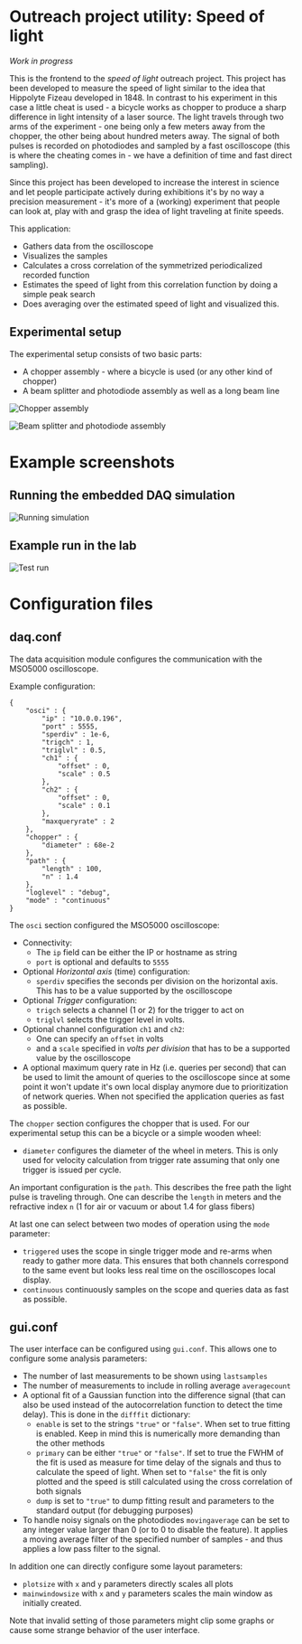 # Outreach project utility: Speed of light

_Work in progress_

This is the frontend to the _speed of light_ outreach project. This project
has been developed to measure the speed of light similar to the idea
that Hippolyte Fizeau developed in 1848. In contrast to his experiment
in this case a little cheat is used - a bicycle works as chopper to produce
a sharp difference in light intensity of a laser source. The light travels
through two arms of the experiment - one being only a few meters away from
the chopper, the other being about hundred meters away. The signal of both
pulses is recorded on photodiodes and sampled by a fast oscilloscope (this
is where the cheating comes in - we have a definition of time and fast direct
sampling).

Since this project has been developed to increase the interest in science
and let people participate actively during exhibitions it's by no way a
precision measurement - it's more of a (working) experiment that people
can look at, play with and grasp the idea of light traveling at finite speeds.

This application:

* Gathers data from the oscilloscope
* Visualizes the samples
* Calculates a cross correlation of the symmetrized periodicalized recorded
  function
* Estimates the speed of light from this correlation function by doing
  a simple peak search
* Does averaging over the estimated speed of light and visualized this.

## Experimental setup

The experimental setup consists of two basic parts:

* A chopper assembly - where a bicycle is used (or any other kind of chopper)
* A beam splitter and photodiode assembly as well as a long beam line

![Chopper assembly](https://raw.githubusercontent.com/tspspi/outreachspeedoflight/master/doc/assembly_chopper.png)

![Beam splitter and photodiode assembly](https://raw.githubusercontent.com/tspspi/outreachspeedoflight/master/doc/assembly_diodeandcoupling.png)

# Example screenshots

## Running the embedded DAQ simulation

![Running simulation](https://raw.githubusercontent.com/tspspi/outreachspeedoflight/master/doc/screenshot_simulation.png)

## Example run in the lab

![Test run](https://raw.githubusercontent.com/tspspi/outreachspeedoflight/master/doc/screenshot_running.png)


# Configuration files

## daq.conf

The data acquisition module configures the communication with the MSO5000 oscilloscope.

Example configuration:

```
{
	"osci" : {
		"ip" : "10.0.0.196",
		"port" : 5555,
		"sperdiv" : 1e-6,
		"trigch" : 1,
		"triglvl" : 0.5,
		"ch1" : {
			"offset" : 0,
			"scale" : 0.5
		},
		"ch2" : {
			"offset" : 0,
			"scale" : 0.1
		},
		"maxqueryrate" : 2
	},
	"chopper" : {
		"diameter" : 68e-2
	},
	"path" : {
		"length" : 100,
		"n" : 1.4
	},
	"loglevel" : "debug",
	"mode" : "continuous"
}
```

The ```osci``` section configured the MSO5000 oscilloscope:

* Connectivity:
   * The ```ip``` field can be either the IP or hostname as string
   * ```port``` is optional and defaults to ```5555```
* Optional _Horizontal axis_ (time) configuration:
   * ```sperdiv``` specifies the seconds per division on the horizontal axis.
     This has to be a value supported by the oscilloscope
* Optional _Trigger_ configuration:
   * ```trigch``` selects a channel (1 or 2) for the trigger to act on
   * ```triglvl``` selects the trigger level in volts.
* Optional channel configuration ```ch1``` and ```ch2```:
   * One can specify an ```offset``` in volts
   * and a ```scale``` specified in _volts per division_ that has to be
     a supported value by the oscilloscope
* A optional maximum query rate in Hz (i.e. queries per second) that can
  be used to limit the amount of queries to the oscilloscope since at some
  point it won't update it's own local display anymore due to prioritization
  of network queries. When not specified the application queries as fast
  as possible.

The ```chopper``` section configures the chopper that is used. For our
experimental setup this can be a bicycle or a simple wooden wheel:

* ```diameter``` configures the diameter of the wheel in meters. This is only
  used for velocity calculation from trigger rate assuming that only one trigger
  is issued per cycle.

An important configuration is the ```path```. This describes the free path
the light pulse is traveling through. One can describe the ```length``` in
meters and the refractive index ```n``` (1 for air or vacuum or about 1.4 for
glass fibers)

At last one can select between two modes of operation using the ```mode```
parameter:

* ```triggered``` uses the scope in single trigger mode and re-arms when ready to
  gather more data. This ensures that both channels correspond to the same
  event but looks less real time on the oscilloscopes local display.
* ```continuous``` continuously samples on the scope and queries data as fast
  as possible.

## gui.conf

The user interface can be configured using ```gui.conf```. This allows one to configure
some analysis parameters:

* The number of last measurements to be shown using ```lastsamples```
* The number of measurements to include in rolling average ```averagecount```
* A optional fit of a Gaussian function into the difference signal (that can
  also be used instead of the autocorrelation function to detect the time delay).
  This is done in the ```difffit``` dictionary:
   * ```enable``` is set to the strings ```"true"``` or ```"false"```. When set
     to true fitting is enabled. Keep in mind this is numerically more demanding
	 than the other methods
   * ```primary``` can be either ```"true"``` or ```"false"```. If set to true
     the FWHM of the fit is used as measure for time delay of the signals and thus
	 to calculate the speed of light. When set to ```"false"``` the fit is only plotted
	 and the speed is still calculated using the cross correlation of both signals
   * ```dump``` is set to ```"true"``` to dump fitting result and parameters
     to the standard output (for debugging purposes)
* To handle noisy signals on the photodiodes ```movingaverage``` can be set to any integer
  value larger than 0 (or to 0 to disable the feature). It applies a moving average
  filter of the specified number of samples - and thus applies a low pass filter
  to the signal.

In addition one can directly configure some layout parameters:

* ```plotsize``` with ```x``` and ```y``` parameters directly scales all plots
* ```mainwindowsize``` with ```x``` and ```y``` parameters scales the main window
  as initially created.

Note that invalid setting of those parameters might clip some graphs or cause
some strange behavior of the user interface.